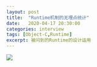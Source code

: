 ```yaml
---
layout: post
title:  "Runtime机制的无埋点统计"
date:   2020-04-17 20:30:00
categories: interview
tags: [Object-C,Runtime]
excerpt: 被问到的Runtime的设计运用
---
```




![](https://tva1.sinaimg.cn/large/007S8ZIlly1gdyzibj4r3j312v0gd40z.jpg)

